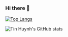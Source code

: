 ### Hi there 👋

[![Top Langs](https://github-readme-stats.vercel.app/api/top-langs/?username=caotin&langs_count=4&&hide_progress=true&layout=compact)](https://github.com/anuraghazra/github-readme-stats)

![Tin Huynh's GitHub stats](https://github-readme-stats.vercel.app/api?username=caotin&show_icons=true&theme=radical)


<!-- [![Tin Huynh's wakatime stats](https://github-readme-stats.vercel.app/api/wakatime?username=caotin)](https://github.com/caotin/github-readme-stats)
-->


<!--
**caotin/caotin** is a ✨ _special_ ✨ repository because its `README.md` (this file) appears on your GitHub profile.

Here are some ideas to get you started:

- 🔭 I’m currently working on ...
- 🌱 I’m currently learning ...
- 👯 I’m looking to collaborate on ...
- 🤔 I’m looking for help with ...
- 💬 Ask me about ...
- 📫 How to reach me: ...
- 😄 Pronouns: ...
- ⚡ Fun fact: ...
-->
